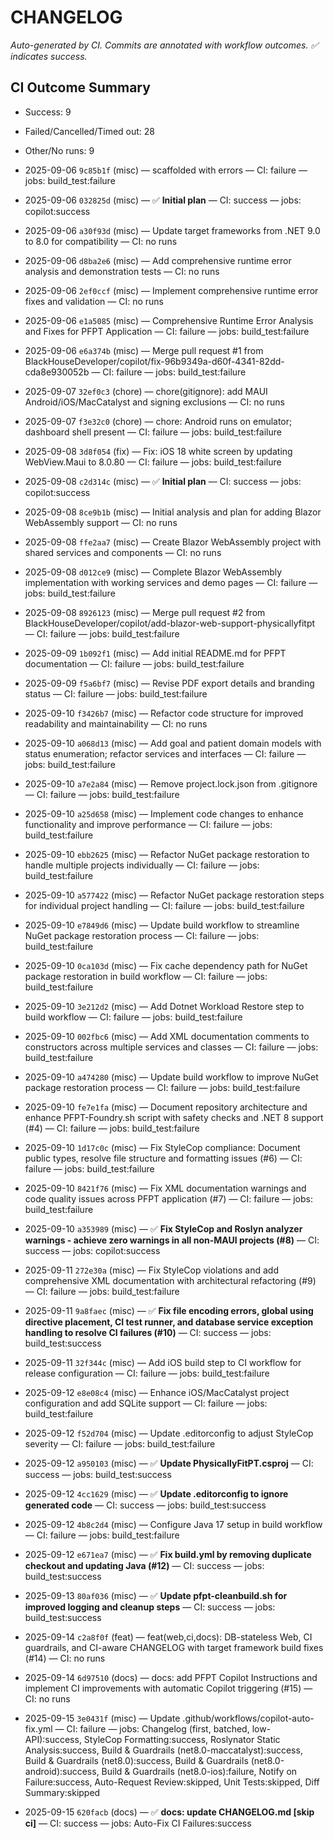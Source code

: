 # CHANGELOG

_Auto-generated by CI. Commits are annotated with workflow outcomes. ✅ indicates success._
## CI Outcome Summary
- Success: 9
- Failed/Cancelled/Timed out: 28
- Other/No runs: 9


- 2025-09-06 `9c85b1f` (misc) — scaffolded with errors — CI: failure — jobs: build_test:failure
- 2025-09-06 `032825d` (misc) — ✅ **Initial plan** — CI: success — jobs: copilot:success
- 2025-09-06 `a30f93d` (misc) — Update target frameworks from .NET 9.0 to 8.0 for compatibility — CI: no runs
- 2025-09-06 `d8ba2e6` (misc) — Add comprehensive runtime error analysis and demonstration tests — CI: no runs
- 2025-09-06 `2ef0ccf` (misc) — Implement comprehensive runtime error fixes and validation — CI: no runs
- 2025-09-06 `e1a5085` (misc) — Comprehensive Runtime Error Analysis and Fixes for PFPT Application — CI: failure — jobs: build_test:failure
- 2025-09-06 `e6a374b` (misc) — Merge pull request #1 from BlackHouseDeveloper/copilot/fix-96b9349a-d60f-4341-82dd-cda8e930052b — CI: failure — jobs: build_test:failure
- 2025-09-07 `32ef0c3` (chore) — chore(gitignore): add MAUI Android/iOS/MacCatalyst and signing exclusions — CI: no runs
- 2025-09-07 `f3e32c0` (chore) — chore: Android runs on emulator; dashboard shell present — CI: failure — jobs: build_test:failure
- 2025-09-08 `3d8f054` (fix) — Fix: iOS 18 white screen by updating WebView.Maui to 8.0.80 — CI: failure — jobs: build_test:failure
- 2025-09-08 `c2d314c` (misc) — ✅ **Initial plan** — CI: success — jobs: copilot:success
- 2025-09-08 `8ce9b1b` (misc) — Initial analysis and plan for adding Blazor WebAssembly support — CI: no runs
- 2025-09-08 `ffe2aa7` (misc) — Create Blazor WebAssembly project with shared services and components — CI: no runs
- 2025-09-08 `d012ce9` (misc) — Complete Blazor WebAssembly implementation with working services and demo pages — CI: failure — jobs: build_test:failure
- 2025-09-08 `8926123` (misc) — Merge pull request #2 from BlackHouseDeveloper/copilot/add-blazor-web-support-physicallyfitpt — CI: failure — jobs: build_test:failure
- 2025-09-09 `1b092f1` (misc) — Add initial README.md for PFPT documentation — CI: failure — jobs: build_test:failure
- 2025-09-09 `f5a6bf7` (misc) — Revise PDF export details and branding status — CI: failure — jobs: build_test:failure
- 2025-09-10 `f3426b7` (misc) — Refactor code structure for improved readability and maintainability — CI: no runs
- 2025-09-10 `a068d13` (misc) — Add goal and patient domain models with status enumeration; refactor services and interfaces — CI: failure — jobs: build_test:failure
- 2025-09-10 `a7e2a84` (misc) — Remove project.lock.json from .gitignore — CI: failure — jobs: build_test:failure
- 2025-09-10 `a25d658` (misc) — Implement code changes to enhance functionality and improve performance — CI: failure — jobs: build_test:failure
- 2025-09-10 `ebb2625` (misc) — Refactor NuGet package restoration to handle multiple projects individually — CI: failure — jobs: build_test:failure
- 2025-09-10 `a577422` (misc) — Refactor NuGet package restoration steps for individual project handling — CI: failure — jobs: build_test:failure
- 2025-09-10 `e7849d6` (misc) — Update build workflow to streamline NuGet package restoration process — CI: failure — jobs: build_test:failure
- 2025-09-10 `0ca103d` (misc) — Fix cache dependency path for NuGet package restoration in build workflow — CI: failure — jobs: build_test:failure
- 2025-09-10 `3e212d2` (misc) — Add Dotnet Workload Restore step to build workflow — CI: failure — jobs: build_test:failure
- 2025-09-10 `002fbc6` (misc) — Add XML documentation comments to constructors across multiple services and classes — CI: failure — jobs: build_test:failure
- 2025-09-10 `a474280` (misc) — Update build workflow to improve NuGet package restoration process — CI: failure — jobs: build_test:failure
- 2025-09-10 `fe7e1fa` (misc) — Document repository architecture and enhance PFPT-Foundry.sh script with safety checks and .NET 8 support (#4) — CI: failure — jobs: build_test:failure
- 2025-09-10 `1d17c0c` (misc) — Fix StyleCop compliance: Document public types, resolve file structure and formatting issues (#6) — CI: failure — jobs: build_test:failure
- 2025-09-10 `8421f76` (misc) — Fix XML documentation warnings and code quality issues across PFPT application (#7) — CI: failure — jobs: build_test:failure
- 2025-09-10 `a353989` (misc) — ✅ **Fix StyleCop and Roslyn analyzer warnings - achieve zero warnings in all non-MAUI projects (#8)** — CI: success — jobs: copilot:success
- 2025-09-11 `272e30a` (misc) — Fix StyleCop violations and add comprehensive XML documentation with architectural refactoring (#9) — CI: failure — jobs: build_test:failure
- 2025-09-11 `9a8faec` (misc) — ✅ **Fix file encoding errors, global using directive placement, CI test runner, and database service exception handling to resolve CI failures (#10)** — CI: success — jobs: build_test:success
- 2025-09-11 `32f344c` (misc) — Add iOS build step to CI workflow for release configuration — CI: failure — jobs: build_test:failure
- 2025-09-12 `e8e08c4` (misc) — Enhance iOS/MacCatalyst project configuration and add SQLite support — CI: failure — jobs: build_test:failure
- 2025-09-12 `f52d704` (misc) — Update .editorconfig to adjust StyleCop severity — CI: failure — jobs: build_test:failure
- 2025-09-12 `a950103` (misc) — ✅ **Update PhysicallyFitPT.csproj** — CI: success — jobs: build_test:success
- 2025-09-12 `4cc1629` (misc) — ✅ **Update .editorconfig to ignore generated code** — CI: success — jobs: build_test:success
- 2025-09-12 `4b8c2d4` (misc) — Configure Java 17 setup in build workflow — CI: failure — jobs: build_test:failure
- 2025-09-12 `e671ea7` (misc) — ✅ **Fix build.yml by removing duplicate checkout and updating Java (#12)** — CI: success — jobs: build_test:success
- 2025-09-13 `80af036` (misc) — ✅ **Update pfpt-cleanbuild.sh for improved logging and cleanup steps** — CI: success — jobs: build_test:success
- 2025-09-14 `c2a8f0f` (feat) — feat(web,ci,docs): DB-stateless Web, CI guardrails, and CI-aware CHANGELOG with target framework build fixes (#14) — CI: no runs
- 2025-09-14 `6d97510` (docs) — docs: add PFPT Copilot Instructions and implement CI improvements with automatic Copilot triggering (#15) — CI: no runs
- 2025-09-15 `3e0431f` (misc) — Update .github/workflows/copilot-auto-fix.yml — CI: failure — jobs: Changelog (first, batched, low-API):success, StyleCop Formatting:success, Roslynator Static Analysis:success, Build & Guardrails (net8.0-maccatalyst):success, Build & Guardrails (net8.0):success, Build & Guardrails (net8.0-android):success, Build & Guardrails (net8.0-ios):failure, Notify on Failure:success, Auto-Request Review:skipped, Unit Tests:skipped, Diff Summary:skipped
- 2025-09-15 `620facb` (docs) — ✅ **docs: update CHANGELOG.md [skip ci]** — CI: success — jobs: Auto-Fix CI Failures:success
